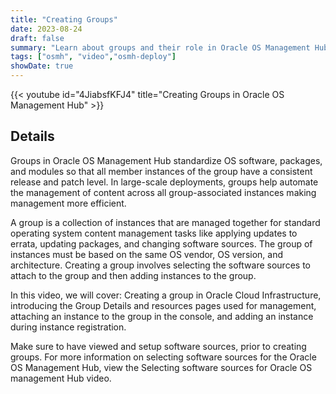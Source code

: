 ```yaml
---
title: "Creating Groups"
date: 2023-08-24
draft: false
summary: "Learn about groups and their role in Oracle OS Management Hub."
tags: ["osmh", "video","osmh-deploy"]
showDate: true
---
```


{{< youtube id="4JiabsfKFJ4" title="Creating Groups in Oracle OS Management Hub" >}}

## Details

Groups in Oracle OS Management Hub standardize OS software, packages, and modules so that all member instances of the group have a consistent release and patch level. In large-scale deployments, groups help automate the management of content across all group-associated instances making management more efficient.

A group is a collection of instances that are managed together for standard operating system content management tasks like applying updates to errata, updating packages, and changing software sources.
The group of instances must be based on the same OS vendor, OS version, and architecture.
Creating a group involves selecting the software sources to attach to the group and then adding instances to the group.

In this video, we will cover: Creating a group in Oracle Cloud Infrastructure, introducing the Group Details and resources pages used for management, attaching an instance to the group in the console, and adding an instance during instance registration.

Make sure to have viewed and setup software sources, prior to creating groups. For more information on selecting software sources for the Oracle OS Management Hub, view the Selecting software sources for Oracle OS management Hub video.
